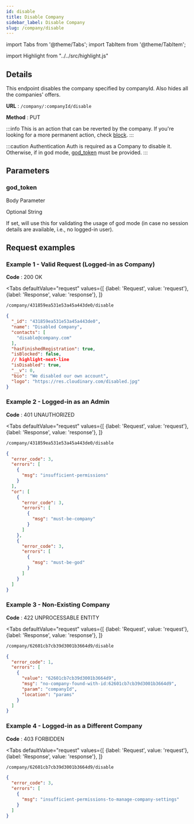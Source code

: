 ```yaml
---
id: disable
title: Disable Company
sidebar_label: Disable Company
slug: /company/disable
---
```


import Tabs from '@theme/Tabs';
import TabItem from '@theme/TabItem';

import Highlight from "../../src/highlight.js"

## Details

This endpoint disables the company specified by companyId.
Also hides all the companies' offers.

**URL** : `/company/:companyId/disable`

**Method** : <Highlight level="info" inline>PUT</Highlight>

:::info
This is an action that can be reverted by the company. If you're looking for a more permanent action, check [block](./block).
:::

:::caution Authentication
Auth is required as a Company to disable it. Otherwise, if in god mode, [god_token](#god_token) must be
provided.
:::

## Parameters

### god_token

<Highlight level="info">Body Parameter</Highlight>

<Highlight level="success" inline>Optional</Highlight>
<Highlight level="secondary" inline>String</Highlight>

If set, will use this for validating the usage of god mode (in case no session details are available, i.e., no logged-in
user).

## Request examples

### Example 1 - Valid Request (Logged-in as Company)

**Code** : <Highlight level="success" inline>200 OK</Highlight>

<Tabs
defaultValue="request"
values={[
{label: 'Request', value: 'request'},
{label: 'Response', value: 'response'},
]}
>

<TabItem value="request">

```bash
/company/431859ea531e53a45a443de0/disable
```

</TabItem>

<TabItem value="response">

```json
{
  "_id": "431859ea531e53a45a443de0",
  "name": "Disabled Company",
  "contacts": [
    "disable@company.com"
  ],
  "hasFinishedRegistration": true,
  "isBlocked": false,
  // highlight-next-line
  "isDisabled": true,
  "__v": 0,
  "bio": "We disabled our own account",
  "logo": "https://res.cloudinary.com/disabled.jpg"
}
```

</TabItem>
</Tabs>

### Example 2 - Logged-in as an Admin

**Code** : <Highlight level="danger" inline>401 UNAUTHORIZED</Highlight>

<Tabs
defaultValue="request"
values={[
{label: 'Request', value: 'request'},
{label: 'Response', value: 'response'},
]}
>

<TabItem value="request">

```bash
/company/431859ea531e53a45a443de0/disable
```

</TabItem>

<TabItem value="response">

```json
{
  "error_code": 3,
  "errors": [
    {
      "msg": "insufficient-permissions"
    }
  ],
  "or": [
    {
      "error_code": 3,
      "errors": [
        {
          "msg": "must-be-company"
        }
      ]
    },
    {
      "error_code": 3,
      "errors": [
        {
          "msg": "must-be-god"
        }
      ]
    }
  ]
}
```

</TabItem>
</Tabs>

### Example 3 - Non-Existing Company

**Code** : <Highlight level="danger" inline>422 UNPROCESSABLE ENTITY</Highlight>

<Tabs
defaultValue="request"
values={[
{label: 'Request', value: 'request'},
{label: 'Response', value: 'response'},
]}
>

<TabItem value="request">

```bash
/company/62601cb7cb39d3001b3664d9/disable
```

</TabItem>

<TabItem value="response">

```json
{
  "error_code": 1,
  "errors": [
    {
      "value": "62601cb7cb39d3001b3664d9",
      "msg": "no-company-found-with-id:62601cb7cb39d3001b3664d9",
      "param": "companyId",
      "location": "params"
    }
  ]
}
```

</TabItem>
</Tabs>

### Example 4 - Logged-in as a Different Company

**Code** : <Highlight level="danger" inline>403 FORBIDDEN</Highlight>

<Tabs
defaultValue="request"
values={[
{label: 'Request', value: 'request'},
{label: 'Response', value: 'response'},
]}
>

<TabItem value="request">

```bash
/company/62601cb7cb39d3001b3664d9/disable
```

</TabItem>

<TabItem value="response">

```json
{
  "error_code": 3,
  "errors": [
    {
      "msg": "insufficient-permissions-to-manage-company-settings"
    }
  ]
}
```

</TabItem>
</Tabs>
